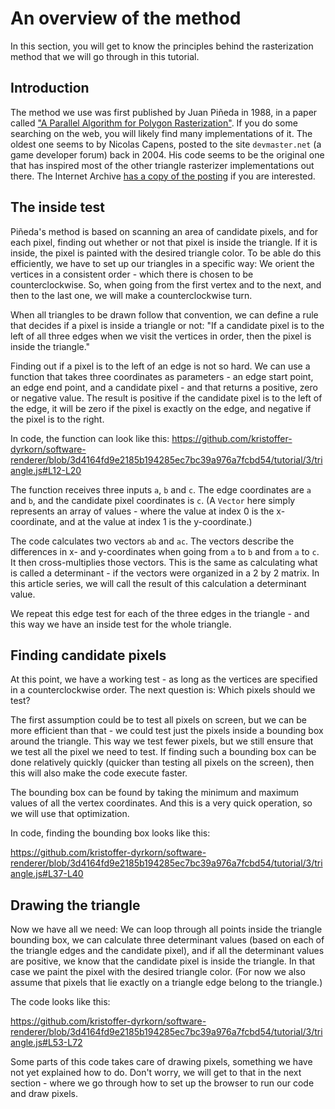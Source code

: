 # An overview of the method

In this section, you will get to know the principles behind the rasterization method that we will go through in this tutorial.

## Introduction

The method we use was first published by Juan Piñeda in 1988, in a paper called ["A Parallel Algorithm for Polygon Rasterization"](https://www.cs.drexel.edu/~david/Classes/Papers/comp175-06-pineda.pdf). If you do some searching on the web, you will likely find many implementations of it. The oldest one seems to by Nicolas Capens, posted to the site `devmaster.net` (a game developer forum) back in 2004. His code seems to be the original one that has inspired most of the other triangle rasterizer implementations out there. The Internet Archive [has a copy of the posting](https://web.archive.org/web/20120220025947/http://devmaster.net/forums/topic/1145-advanced-rasterization/) if you are interested.

## The inside test

Piñeda's method is based on scanning an area of candidate pixels, and for each pixel, finding out whether or not that pixel is inside the triangle. If it is inside, the pixel is painted with the desired triangle color. To be able do this efficiently, we have to set up our triangles in a specific way: We orient the vertices in a consistent order - which there is chosen to be counterclockwise. So, when going from the first vertex and to the next, and then to the last one, we will make a counterclockwise turn.

When all triangles to be drawn follow that convention, we can define a rule that decides if a pixel is inside a triangle or not: "If a candidate pixel is to the left of all three edges when we visit the vertices in order, then the pixel is inside the triangle."

Finding out if a pixel is to the left of an edge is not so hard. We can use a function that takes three coordinates as parameters - an edge start point, an edge end point, and a candidate pixel - and that returns a positive, zero or negative value. The result is positive if the candidate pixel is to the left of the edge, it will be zero if the pixel is exactly on the edge, and negative if the pixel is to the right.

In code, the function can look like this:
https://github.com/kristoffer-dyrkorn/software-renderer/blob/3d4164fd9e2185b194285ec7bc39a976a7fcbd54/tutorial/3/triangle.js#L12-L20

The function receives three inputs `a`, `b` and `c`. The edge coordinates are `a` and `b`, and the candidate pixel coordinates is `c`. (A `Vector` here simply represents an array of values - where the value at index 0 is the x-coordinate, and at the value at index 1 is the y-coordinate.)

The code calculates two vectors `ab` and `ac`. The vectors describe the differences in x- and y-coordinates when going from `a` to `b` and from `a` to `c`. It then cross-multiplies those vectors. This is the same as calculating what is called a determinant - if the vectors were organized in a 2 by 2 matrix. In this article series, we will call the result of this calculation a determinant value.

We repeat this edge test for each of the three edges in the triangle - and this way we have an inside test for the whole triangle.

## Finding candidate pixels

At this point, we have a working test - as long as the vertices are specified in a counterclockwise order. The next question is: Which pixels should we test?

The first assumption could be to test all pixels on screen, but we can be more efficient than that - we could test just the pixels inside a bounding box around the triangle. This way we test fewer pixels, but we still ensure that we test all the pixel we need to test. If finding such a bounding box can be done relatively quickly (quicker than testing all pixels on the screen), then this will also make the code execute faster.

The bounding box can be found by taking the minimum and maximum values of all the vertex coordinates. And this is a very quick operation, so we will use that optimization.

In code, finding the bounding box looks like this:

https://github.com/kristoffer-dyrkorn/software-renderer/blob/3d4164fd9e2185b194285ec7bc39a976a7fcbd54/tutorial/3/triangle.js#L37-L40

## Drawing the triangle

Now we have all we need: We can loop through all points inside the triangle bounding box, we can calculate three determinant values (based on each of the triangle edges and the candidate pixel), and if all the determinant values are positive, we know that the candidate pixel is inside the triangle. In that case we paint the pixel with the desired triangle color. (For now we also assume that pixels that lie exactly on a triangle edge belong to the triangle.)

The code looks like this:

https://github.com/kristoffer-dyrkorn/software-renderer/blob/3d4164fd9e2185b194285ec7bc39a976a7fcbd54/tutorial/3/triangle.js#L53-L72

Some parts of this code takes care of drawing pixels, something we have not yet explained how to do. Don't worry, we will get to that in the next section - where we go through how to set up the browser to run our code and draw pixels.
